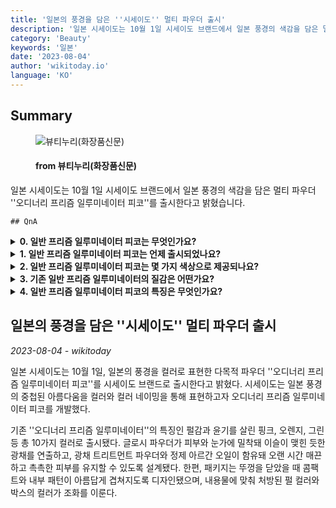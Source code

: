```yaml
---
title: '일본의 풍경을 담은 ''시세이도'' 멀티 파우더 출시'
description: '일본 시세이도는 10월 1일 시세이도 브랜드에서 일본 풍경의 색감을 담은 멀티 파우더 ''오디너리 프리즘 일루미네이터 피코''를 출시한다고 밝혔습니다.'
category: 'Beauty'
keywords: '일본'
date: '2023-08-04'
author: 'wikitoday.io'
language: 'KO'
---
```


## Summary



<figure>
    <img src="https://www.beautynury.com//data/editor/1691021952_멀티파우더.jpg" alt="뷰티누리(화장품신문)" />
    <figcaption>
        <h4> from 뷰티누리(화장품신문)</h4>
    </figcaption>
</figure>


일본 시세이도는 10월 1일 시세이도 브랜드에서 일본 풍경의 색감을 담은 멀티 파우더 ''오디너리 프리즘 일루미네이터 피코''를 출시한다고 밝혔습니다.


    ## QnA

    
<details>
        <summary><b>0. 일반 프리즘 일루미네이터 피코는 무엇인가요?</b></summary>
        오디너리 프리즘 일루미네이터 피코는 시세이도 브랜드에서 색을 통해 일본의 풍경을 표현하는 다용도 파우더입니다.
    </details>
    
<details>
        <summary><b>1. 일반 프리즘 일루미네이터 피코는 언제 출시되었나요?</b></summary>
        일반 프리즘 일루미네이터 피코는 10월 1일에 출시되었습니다.
    </details>
    
<details>
        <summary><b>2. 일반 프리즘 일루미네이터 피코는 몇 가지 색상으로 제공되나요?</b></summary>
        일반 프리즘 일루미네이터 피코는 핑크, 오렌지, 그린을 포함한 10가지 색상으로 제공됩니다.
    </details>
    
<details>
        <summary><b>3. 기존 일반 프리즘 일루미네이터의 질감은 어떤가요?</b></summary>
        기존의 일반 프리즘 일루미네이터는 진주 빛과 광택이 나는 질감을 가지고 있습니다.
    </details>
    
<details>
        <summary><b>4. 일반 프리즘 일루미네이터 피코의 특징은 무엇인가요?</b></summary>
        오디너리 프리즘 일루미네이터 피코는 피부와 눈가에 밀착되어 이슬이 맺힌 듯한 광채를 연출합니다. 또한 광채 트리트먼트 파우더와 정제된 아르간 오일이 함유되어 피부를 매끄럽고 촉촉하게 유지해 줍니다.
    </details>
    


## 일본의 풍경을 담은 ''시세이도'' 멀티 파우더 출시

_2023-08-04 - wikitoday_

일본 시세이도는 10월 1일, 일본의 풍경을 컬러로 표현한 다목적 파우더 ''오디너리 프리즘 일루미네이터 피코''를 시세이도 브랜드로 출시한다고 밝혔다. 시세이도는 일본 풍경의 중첩된 아름다움을 컬러와 컬러 네이밍을 통해 표현하고자 오디너리 프리즘 일루미네이터 피코를 개발했다.



기존 ''오디너리 프리즘 일루미네이터''의 특징인 펄감과 윤기를 살린 핑크, 오렌지, 그린 등 총 10가지 컬러로 출시됐다. 글로시 파우더가 피부와 눈가에 밀착돼 이슬이 맺힌 듯한 광채를 연출하고, 광채 트리트먼트 파우더와 정제 아르간 오일이 함유돼 오랜 시간 매끈하고 촉촉한 피부를 유지할 수 있도록 설계됐다. 한편, 패키지는 뚜껑을 닫았을 때 콤팩트와 내부 패턴이 아름답게 겹쳐지도록 디자인됐으며, 내용물에 맞춰 처방된 펄 컬러와 박스의 컬러가 조화를 이룬다.
